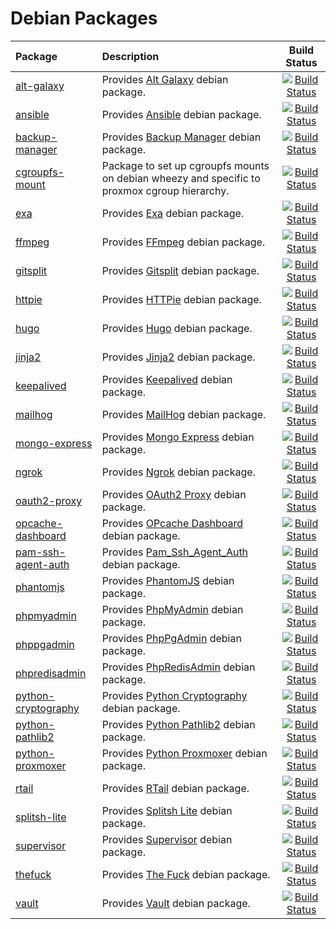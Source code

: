 # Debian Packages

| Package | Description | Build Status |
| :---    | :---        |    :---:     |
| [alt-galaxy](https://github.com/manala/debian-package-alt-galaxy) | Provides [Alt Galaxy](https://github.com/gantsign/alt-galaxy) debian package. | [![Build Status](https://travis-ci.org/manala/debian-package-alt-galaxy.svg?branch=master)](https://travis-ci.org/manala/debian-package-alt-galaxy) |
| [ansible](https://github.com/manala/debian-package-ansible) | Provides [Ansible](https://www.ansible.com/) debian package. | [![Build Status](https://travis-ci.org/manala/debian-package-ansible.svg?branch=master)](https://travis-ci.org/manala/debian-package-ansible) |
| [backup-manager](https://github.com/manala/debian-package-backup-manager) | Provides [Backup Manager](https://github.com/sukria/Backup-Manager) debian package. | [![Build Status](https://travis-ci.org/manala/debian-package-backup-manager.svg?branch=master)](https://travis-ci.org/manala/debian-package-backup-manager) |
| [cgroupfs-mount](https://github.com/manala/debian-package-cgroupfs-mount) | Package to set up cgroupfs mounts on debian wheezy and specific to proxmox cgroup hierarchy. | [![Build Status](https://travis-ci.org/manala/debian-package-cgroupfs-mount.svg?branch=master)](https://travis-ci.org/manala/debian-package-cgroupfs-mount) |
| [exa](https://github.com/manala/debian-package-exa) | Provides [Exa](https://the.exa.website/) debian package. | [![Build Status](https://travis-ci.org/manala/debian-package-exa.svg?branch=master)](https://travis-ci.org/manala/debian-package-exa) |
| [ffmpeg](https://github.com/manala/debian-package-ffmpeg) | Provides [FFmpeg](https://www.ffmpeg.org/) debian package. | [![Build Status](https://travis-ci.org/manala/debian-package-ffmpeg.svg?branch=master)](https://travis-ci.org/manala/debian-package-ffmpeg) |
| [gitsplit](https://github.com/manala/debian-package-gitsplit) | Provides [Gitsplit](https://github.com/jderusse/docker-gitsplit) debian package. | [![Build Status](https://travis-ci.org/manala/debian-package-gitsplit.svg?branch=master)](https://travis-ci.org/manala/debian-package-gitsplit) |
| [httpie](https://github.com/manala/debian-package-httpie) | Provides [HTTPie](https://httpie.org/) debian package. | [![Build Status](https://travis-ci.org/manala/debian-package-httpie.svg?branch=master)](https://travis-ci.org/manala/debian-package-httpie) |
| [hugo](https://github.com/manala/debian-package-hugo) | Provides [Hugo](https://gohugo.io/) debian package. | [![Build Status](https://travis-ci.org/manala/debian-package-hugo.svg?branch=master)](https://travis-ci.org/manala/debian-package-hugo) |
| [jinja2](https://github.com/manala/debian-package-jinja2) | Provides [Jinja2](http://jinja.pocoo.org/) debian package. | [![Build Status](https://travis-ci.org/manala/debian-package-jinja2.svg?branch=master)](https://travis-ci.org/manala/debian-package-jinja2) |
| [keepalived](https://github.com/manala/debian-package-keepalived) | Provides [Keepalived](http://www.keepalived.org/) debian package. | [![Build Status](https://travis-ci.org/manala/debian-package-keepalived.svg?branch=master)](https://travis-ci.org/manala/debian-package-keepalived) |
| [mailhog](https://github.com/manala/debian-package-mailhog) | Provides [MailHog](https://github.com/mailhog/MailHog) debian package. | [![Build Status](https://travis-ci.org/manala/debian-package-mailhog.svg?branch=master)](https://travis-ci.org/manala/debian-package-mailhog) |
| [mongo-express](https://github.com/manala/debian-package-mongo-express) | Provides [Mongo Express](https://github.com/mongo-express/mongo-express) debian package. | [![Build Status](https://travis-ci.org/manala/debian-package-mongo-express.svg?branch=master)](https://travis-ci.org/manala/debian-package-mongo-express) |
| [ngrok](https://github.com/manala/debian-package-ngrok) | Provides [Ngrok](https://ngrok.com/) debian package. | [![Build Status](https://travis-ci.org/manala/debian-package-ngrok.svg?branch=master)](https://travis-ci.org/manala/debian-package-ngrok) |
| [oauth2-proxy](https://github.com/manala/debian-package-oauth2-proxy) | Provides [OAuth2 Proxy](https://github.com/bitly/oauth2_proxy) debian package. | [![Build Status](https://travis-ci.org/manala/debian-package-oauth2-proxy.svg?branch=master)](https://travis-ci.org/manala/debian-package-oauth2-proxy) |
| [opcache-dashboard](https://github.com/manala/debian-package-opcache-dashboard) | Provides [OPcache Dashboard](https://github.com/carlosbuenosvinos/opcache-dashboard) debian package. | [![Build Status](https://travis-ci.org/manala/debian-package-opcache-dashboard.svg?branch=master)](https://travis-ci.org/manala/debian-package-opcache-dashboard) |
| [pam-ssh-agent-auth](https://github.com/manala/debian-package-pam-ssh-agent-auth) | Provides [Pam_Ssh_Agent_Auth](http://pamsshagentauth.sourceforge.net/) debian package. | [![Build Status](https://travis-ci.org/manala/debian-package-pam-ssh-agent-auth.svg?branch=master)](https://travis-ci.org/manala/debian-package-pam-ssh-agent-auth) |
| [phantomjs](https://github.com/manala/debian-package-phantomjs) | Provides [PhantomJS](http://phantomjs.org/) debian package. | [![Build Status](https://travis-ci.org/manala/debian-package-phantomjs.svg?branch=master)](https://travis-ci.org/manala/debian-package-phantomjs) |
| [phpmyadmin](https://github.com/manala/debian-package-phpmyadmin) | Provides [PhpMyAdmin](https://www.phpmyadmin.net/) debian package. | [![Build Status](https://travis-ci.org/manala/debian-package-phpmyadmin.svg?branch=master)](https://travis-ci.org/manala/debian-package-phpmyadmin) |
| [phppgadmin](https://github.com/manala/debian-package-phppgadmin) | Provides [PhpPgAdmin](http://phppgadmin.sourceforge.net/doku.php) debian package. | [![Build Status](https://travis-ci.org/manala/debian-package-phppgadmin.svg?branch=master)](https://travis-ci.org/manala/debian-package-phppgadmin) |
| [phpredisadmin](https://github.com/manala/debian-package-phpredisadmin) | Provides [PhpRedisAdmin](https://github.com/erikdubbelboer/phpRedisAdmin) debian package. | [![Build Status](https://travis-ci.org/manala/debian-package-phpredisadmin.svg?branch=master)](https://travis-ci.org/manala/debian-package-phpredisadmin) |
| [python-cryptography](https://github.com/manala/debian-package-python-cryptography) | Provides [Python Cryptography](https://pypi.python.org/pypi/cryptography/) debian package. | [![Build Status](https://travis-ci.org/manala/debian-package-python-cryptography.svg?branch=master)](https://travis-ci.org/manala/debian-package-python-cryptography) |
| [python-pathlib2](https://github.com/manala/debian-package-python-pathlib2) | Provides [Python Pathlib2](https://pypi.python.org/pypi/pathlib2/) debian package. | [![Build Status](https://travis-ci.org/manala/debian-package-python-pathlib2.svg?branch=master)](https://travis-ci.org/manala/debian-package-python-pathlib2) |
| [python-proxmoxer](https://github.com/manala/debian-package-python-proxmoxer) | Provides [Python Proxmoxer](https://pypi.python.org/pypi/proxmoxer/) debian package. | [![Build Status](https://travis-ci.org/manala/debian-package-python-proxmoxer.svg?branch=master)](https://travis-ci.org/manala/debian-package-python-proxmoxer) |
| [rtail](https://github.com/manala/debian-package-rtail) | Provides [RTail](http://rtail.org/) debian package. | [![Build Status](https://travis-ci.org/manala/debian-package-rtail.svg?branch=master)](https://travis-ci.org/manala/debian-package-rtail) |
| [splitsh-lite](https://github.com/manala/debian-package-splitsh-lite) | Provides [Splitsh Lite](https://github.com/splitsh/lite) debian package. | [![Build Status](https://travis-ci.org/manala/debian-package-splitsh-lite.svg?branch=master)](https://travis-ci.org/manala/debian-package-splitsh-lite) |
| [supervisor](https://github.com/manala/debian-package-supervisor) | Provides [Supervisor](http://supervisord.org/) debian package. | [![Build Status](https://travis-ci.org/manala/debian-package-supervisor.svg?branch=master)](https://travis-ci.org/manala/debian-package-supervisor) |
| [thefuck](https://github.com/manala/debian-package-thefuck) | Provides [The Fuck](https://github.com/nvbn/thefuck) debian package. | [![Build Status](https://travis-ci.org/manala/debian-package-thefuck.svg?branch=master)](https://travis-ci.org/manala/debian-package-thefuck) |
| [vault](https://github.com/manala/debian-package-vault) | Provides [Vault](https://www.vaultproject.io/) debian package. | [![Build Status](https://travis-ci.org/manala/debian-package-vault.svg?branch=master)](https://travis-ci.org/manala/debian-package-vault) |
